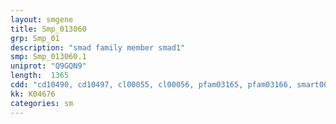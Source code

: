 ```yaml
---
layout: smgene
title: Smp_013060
grp: Smp_01
description: "smad family member smad1"
smp: Smp_013060.1
uniprot: "Q9GQN9"
length:  1365
cdd: "cd10490, cd10497, cl00055, cl00056, pfam03165, pfam03166, smart00523, smart00524"
kk: K04676
categories: sm
---
```

